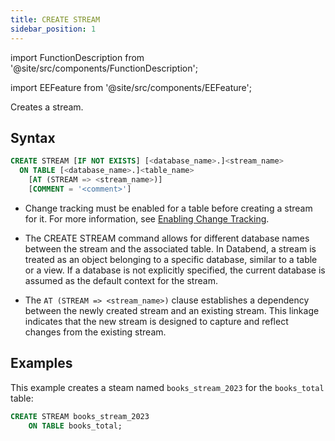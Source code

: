 ```yaml
---
title: CREATE STREAM
sidebar_position: 1
---
```

import FunctionDescription from '@site/src/components/FunctionDescription';

<FunctionDescription description="Introduced or updated: v1.2.223"/>

import EEFeature from '@site/src/components/EEFeature';

<EEFeature featureName='STREAM'/>

Creates a stream.

## Syntax

```sql
CREATE STREAM [IF NOT EXISTS] [<database_name>.]<stream_name> 
  ON TABLE [<database_name>.]<table_name> 
    [AT (STREAM => <stream_name>)] 
    [COMMENT = '<comment>']
```

- Change tracking must be enabled for a table before creating a stream for it. For more information, see [Enabling Change Tracking](index.md#enabling-change-tracking).

- The CREATE STREAM command allows for different database names between the stream and the associated table. In Databend, a stream is treated as an object belonging to a specific database, similar to a table or a view. If a database is not explicitly specified, the current database is assumed as the default context for the stream.

- The `AT (STREAM => <stream_name>)` clause establishes a dependency between the newly created stream and an existing stream. This linkage indicates that the new stream is designed to capture and reflect changes from the existing stream. 

## Examples

This example creates a steam named `books_stream_2023` for the `books_total` table:

```sql
CREATE STREAM books_stream_2023 
    ON TABLE books_total;
```
